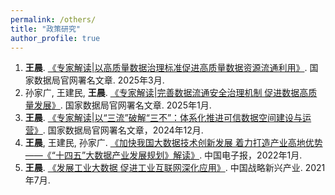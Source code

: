 ```yaml
---
permalink: /others/
title: "政策研究"
author_profile: true
---
```


1. **王晨**. [《专家解读\|以高质量数据治理标准促进高质量数据资源流通利用》](https://mp.weixin.qq.com/s/YPg8zDECf8HFRoEd1708zg). 国家数据局官网署名文章. 2025年3月.
2. 孙家广, 王建民, **王晨**. [《专家解读\|完善数据流通安全治理机制 促进数据高质量发展》](https://mp.weixin.qq.com/s/tnUydeOBWBE4R8oH3kPbWA). 国家数据局官网署名文章. 2025年1月.
3. **王晨**. [《专家解读\|以“三流”破解“三不”：体系化推进可信数据空间建设与运营》](https://mp.weixin.qq.com/s/o4U_P50Ny8SjMYuPZ5IVcA). 国家数据局官网署名文章，2024年12月.
4. **王晨**, 王建民, 孙家广. [《加快我国大数据技术创新发展 着力打造产业高地优势——《“十四五”大数据产业发展规划》解读》](https://mp.weixin.qq.com/s/mDmn8nvM6b07xPRkSjmhuQ). 中国电子报，2022年1月.
5. **王晨**. [《发展工业大数据 促进工业互联网深化应用》](https://baijiahao.baidu.com/s?id=1705803027675516521&wfr=spider&for=pc&searchword=%E2%80%9C%E5%8F%91%E5%B1%95%E5%B7%A5%E4%B8%9A%E5%A4%A7%E6%95%B0%E6%8D%AE%20%E4%BF%83%E8%BF%9B%E5%B7%A5%E4%B8%9A%E4%BA%92%E8%81%94%E7%BD%91%E6%B7%B1%E5%8C%96%E5%BA%94%E7%94%A8%E2%80%9D). 中国战略新兴产业. 2021年7月.
